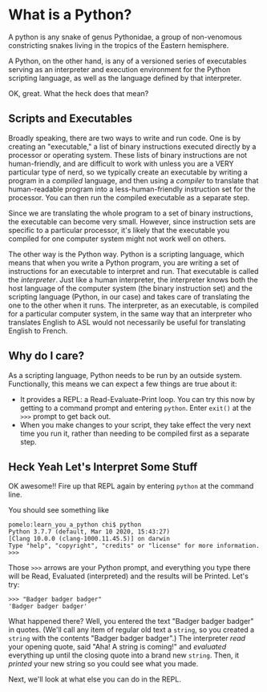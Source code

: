 # What is a Python?

A python is any snake of genus Pythonidae, a group of non-venomous constricting snakes living in the tropics of the Eastern hemisphere.

A Python, on the other hand, is any of a versioned series of executables serving as an interpreter and execution environment for the Python scripting language, as well as the language defined by that interpreter.

OK, great. What the heck does that mean?

## Scripts and Executables

Broadly speaking, there are two ways to write and run code. One is by creating an "executable," a list of binary instructions executed directly by a processor or operating system. These lists of binary instructions are not human-friendly, and are difficult to work with unless you are a VERY particular type of nerd, so we typically create an executable by writing a program in a *compiled* language, and then using a *compiler* to translate that human-readable program into a less-human-friendly instruction set for the processor. You can then run the compiled executable as a separate step.

Since we are translating the whole program to a set of binary instructions, the executable can become very small. However, since instruction sets are specific to a particular processor, it's likely that the executable you compiled for one computer system might not work well on others.

The other way is the Python way. Python is a scripting language, which means that when you write a Python program, you are writing a set of instructions for an executable to interpret and run. That executable is called the *interpreter*. Just like a human interpreter, the interpreter knows both the host language of the computer system (the binary instruction set) and the scripting language (Python, in our case) and takes care of translating the one to the other when it runs. The interpreter, as an executable, is compiled for a particular computer system, in the same way that an interpreter who translates English to ASL would not necessarily be useful for translating English to French.

## Why do I care?

As a scripting language, Python needs to be run by an outside system. Functionally, this means we can expect a few things are true about it:

* It provides a REPL: a Read-Evaluate-Print loop. You can try this now by getting to a command prompt and entering `python`. Enter `exit()` at the `>>>` prompt to get back out.
* When you make changes to your script, they take effect the very next time you run it, rather than needing to be compiled first as a separate step.

## Heck Yeah Let's Interpret Some Stuff

OK awesome!! Fire up that REPL again by entering `python` at the command line.

You should see something like

```
pomelo:learn_you_a_python chi$ python
Python 3.7.7 (default, Mar 10 2020, 15:43:27) 
[Clang 10.0.0 (clang-1000.11.45.5)] on darwin
Type "help", "copyright", "credits" or "license" for more information.
>>>
```

Those `>>>` arrows are your Python prompt, and everything you type there will be Read, Evaluated (interpreted) and the results will be Printed. Let's try:

```
>>> "Badger badger badger"
'Badger badger badger'
```

What happened there? Well, you entered the text "Badger badger badger" in quotes. (We'll call any item of regular old text a `string`, so you created a `string` with the contents "Badger badger badger".) The interpreter *read* your opening quote, said "Aha! A string is coming!" and *evaluated* everything up until the closing quote into a brand new `string`. Then, it *printed* your new string so you could see what you made.

Next, we'll look at what else you can do in the REPL.

